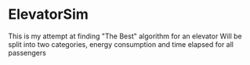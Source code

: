 # ElevatorSim

This is my attempt at finding "The Best" algorithm for an elevator
Will be split into two categories, energy consumption and time elapsed for all passengers
